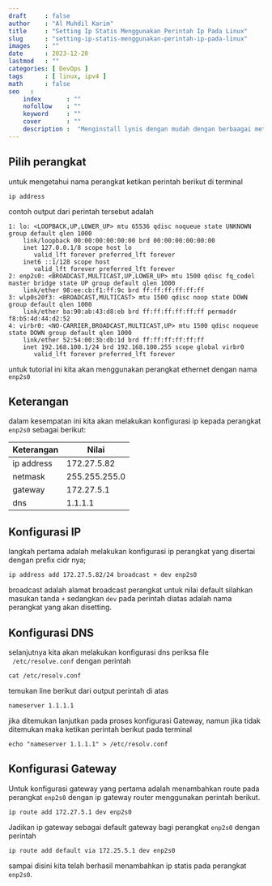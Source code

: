 ```yaml
---
draft     : false
author    : "Al Muhdil Karim"
title     : "Setting Ip Statis Menggunakan Perintah Ip Pada Linux"
slug      : "setting-ip-statis-menggunakan-perintah-ip-pada-linux"
images    : ""
date      : 2023-12-20
lastmod   : ""
categories: [ DevOps ]
tags      : [ linux, ipv4 ]
math      : false
seo   :
    index       : ""
    nofollow    : ""
    keyword     : ""
    cover       : ""
    description :  "Menginstall lynis dengan mudah dengan berbaagai metode dan untuk berbagai distro linux "
---
```


## Pilih perangkat

untuk mengetahui nama perangkat ketikan perintah berikut di terminal

```shell
ip address
```

   contoh output dari perintah tersebut adalah

```shell
1: lo: <LOOPBACK,UP,LOWER_UP> mtu 65536 qdisc noqueue state UNKNOWN group default qlen 1000
    link/loopback 00:00:00:00:00:00 brd 00:00:00:00:00:00
    inet 127.0.0.1/8 scope host lo
       valid_lft forever preferred_lft forever
    inet6 ::1/128 scope host 
       valid_lft forever preferred_lft forever
2: enp2s0: <BROADCAST,MULTICAST,UP,LOWER_UP> mtu 1500 qdisc fq_codel master bridge state UP group default qlen 1000
    link/ether 98:ee:cb:f1:ff:9c brd ff:ff:ff:ff:ff:ff
3: wlp0s20f3: <BROADCAST,MULTICAST> mtu 1500 qdisc noop state DOWN group default qlen 1000
    link/ether ba:90:ab:43:d8:eb brd ff:ff:ff:ff:ff:ff permaddr f8:b5:4d:44:d2:52
4: virbr0: <NO-CARRIER,BROADCAST,MULTICAST,UP> mtu 1500 qdisc noqueue state DOWN group default qlen 1000
    link/ether 52:54:00:3b:db:1d brd ff:ff:ff:ff:ff:ff
    inet 192.168.100.1/24 brd 192.168.100.255 scope global virbr0
       valid_lft forever preferred_lft forever
```

untuk tutorial ini kita akan menggunakan perangkat ethernet dengan nama `enp2s0`

## Keterangan

dalam kesempatan ini kita akan melakukan konfigurasi ip kepada perangkat `enp2s0` sebagai berikut:

| Keterangan | Nilai         |
| ---------- | ------------- |
| ip address | 172.27.5.82   |
| netmask    | 255.255.255.0 |
| gateway    | 172.27.5.1    |
| dns        | 1.1.1.1       |



## Konfigurasi IP

langkah pertama adalah melakukan konfigurasi ip perangkat yang disertai dengan prefix cidr nya;

```shell
ip address add 172.27.5.82/24 broadcast + dev enp2s0
```

broadcast adalah alamat broadcast perangkat untuk nilai default silahkan masukan tanda `+` sedangkan `dev` pada perintah diatas adalah nama perangkat yang akan disetting.



## Konfigurasi DNS



selanjutnya kita akan melakukan konfigurasi dns periksa file   `/etc/resolve.conf` dengan perintah 



```shell
cat /etc/resolv.conf
```

temukan line berikut dari output perintah di atas

```shell
nameserver 1.1.1.1
```

jika ditemukan lanjutkan pada proses konfigurasi Gateway, namun jika tidak ditemukan maka ketikan perintah berikut pada terminal

```shell
echo "nameserver 1.1.1.1" > /etc/resolv.conf
```



## Konfigurasi Gateway

Untuk konfigurasi gateway yang pertama adalah menambahkan route pada perangkat `enp2s0` dengan ip gateway router menggunakan perintah berikut.

```shell
ip route add 172.27.5.1 dev enp2s0
```

Jadikan ip gateway sebagai default gateway bagi perangkat `enp2s0` dengan perintah

```shell
ip route add default via 172.25.5.1 dev enp2s0
```

sampai disini kita telah berhasil menambahkan ip statis pada perangkat `enp2s0`.  




